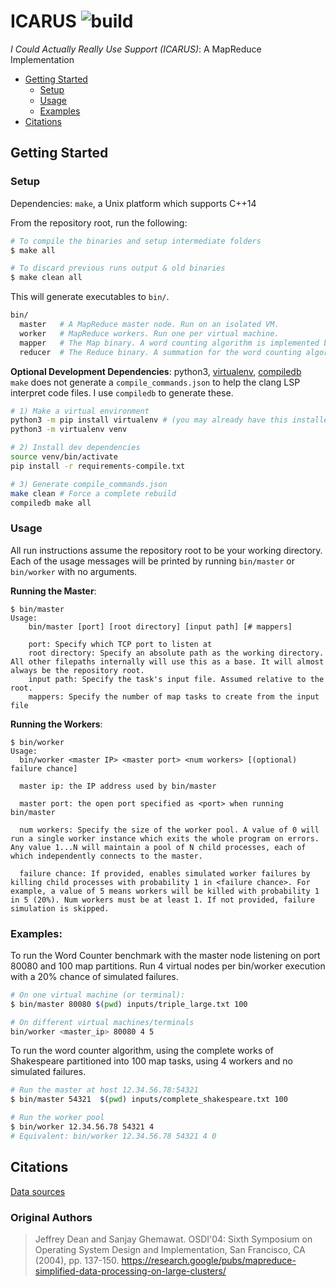 # ICARUS ![build](https://github.com/jsteinberg4/icarus/actions/workflows/build.yml/badge.svg)

_I Could Actually Really Use Support (ICARUS)_: A MapReduce Implementation

<!--toc:start-->

- [Getting Started](#getting-started)
  - [Setup](#setup)
  - [Usage](#usage)
  - [Examples](#examples)
- [Citations](#citations)
  <!--toc:end-->

## Getting Started

### Setup

Dependencies: `make`, a Unix platform which supports C++14

From the repository root, run the following:

```bash
# To compile the binaries and setup intermediate folders
$ make all

# To discard previous runs output & old binaries
$ make clean all
```

This will generate executables to `bin/`.

```sh
bin/
  master   # A MapReduce master node. Run on an isolated VM.
  worker   # MapReduce workers. Run one per virtual machine.
  mapper   # The Map binary. A word counting algorithm is implemented by default. Do not run directly.
  reducer  # The Reduce binary. A summation for the word counting algorithm is implemented by default. Do not run directly.
```

**Optional Development Dependencies**: python3, [virtualenv](https://virtualenv.pypa.io/en/latest/), [compiledb](https://github.com/nickdiego/compiledb) <br>
`make` does not generate a `compile_commands.json` to help the clang LSP interpret code files. I use `compiledb` to generate these.

```bash
# 1) Make a virtual environment
python3 -m pip install virtualenv # (you may already have this installed)
python3 -m virtualenv venv

# 2) Install dev dependencies
source venv/bin/activate
pip install -r requirements-compile.txt

# 3) Generate compile_commands.json
make clean # Force a complete rebuild
compiledb make all
```

### Usage

All run instructions assume the repository root to be your working directory. Each of the usage messages will be printed by running `bin/master` or `bin/worker` with no arguments.

**Running the Master**:<br />

```
$ bin/master
Usage:
    bin/master [port] [root directory] [input path] [# mappers]

    port: Specify which TCP port to listen at
    root directory: Specify an absolute path as the working directory. All other filepaths internally will use this as a base. It will almost always be the repository root.
    input path: Specify the task's input file. Assumed relative to the root.
    mappers: Specify the number of map tasks to create from the input file
```

**Running the Workers**:<br />

```
$ bin/worker
Usage:
  bin/worker <master IP> <master port> <num workers> [(optional) failure chance]

  master ip: the IP address used by bin/master

  master port: the open port specified as <port> when running bin/master

  num workers: Specify the size of the worker pool. A value of 0 will run a single worker instance which exits the whole program on errors. Any value 1...N will maintain a pool of N child processes, each of which independently connects to the master.

  failure chance: If provided, enables simulated worker failures by killing child processes with probability 1 in <failure chance>. For example, a value of 5 means workers will be killed with probability 1 in 5 (20%). Num workers must be at least 1. If not provided, failure simulation is skipped.
```

### Examples:

To run the Word Counter benchmark with the master node listening on port 80080 and 100 map partitions. Run 4 virtual nodes per bin/worker execution with a 20% chance of simulated failures.

```bash
# On one virtual machine (or terminal):
$ bin/master 80080 $(pwd) inputs/triple_large.txt 100

# On different virtual machines/terminals
bin/worker <master_ip> 80080 4 5
```

To run the word counter algorithm, using the complete works of Shakespeare partitioned into 100 map tasks, using 4 workers and no simulated failures.

```bash
# Run the master at host 12.34.56.78:54321
$ bin/master 54321  $(pwd) inputs/complete_shakespeare.txt 100

# Run the worker pool
$ bin/worker 12.34.56.78 54321 4
# Equivalent: bin/worker 12.34.56.78 54321 4 0
```

## Citations

[Data sources](/inputs/CITATIONS.md)

### Original Authors

> Jeffrey Dean and Sanjay Ghemawat. OSDI'04: Sixth Symposium on Operating System Design and Implementation, San Francisco, CA (2004), pp. 137-150. https://research.google/pubs/mapreduce-simplified-data-processing-on-large-clusters/
